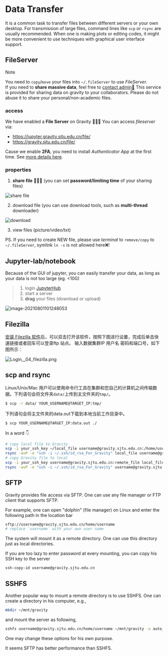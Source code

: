 
# Data Transfer

It is a common task to transfer files between different servers or your own desktop.
For transmission of large files, command lines like `scp` or `rsync` are usually recommended.
When one is making plots or editing codes, it might be more convenient to use 
techniques with graphical user interface support.

## FileServer
> [!NOTE]
> You need to `copy`/`move` your files into `~/.fileServer` to use *FileServer*.   
> If you need to **share massive data**, feel free to [contact admin🧙‍](/?id=contact)
> This service is provided for sharing data on gravity to your collaborators. Please do not abuse it to share your personal/non-academic files.
> 

### access
We have enabled a **File Server** on Gravity 🎉🎉🎉
You can access *fileserver* via:
- https://jupyter.gravity.sjtu.edu.cn/file/
- https://gravity.sjtu.edu.cn/file/

Cause we enable **2FA**, you need to install *Authenticator App* at the first time. See [more details here](/Basic/Login?id=web-login).

### properties
1. **share file** 🎉🎉🎉 (you can set **password/limiting time** of your sharing files)

![share file](../images/Basic/data-share.png)

2. download file (you can use download tools, such as **multi-thread** downloader)

![download](../images/Basic/data-download.png)

3. view files (picture/video/txt)

PS. If you need to create NEW file, please use *terminal* to `remove/copy` to `~/.fileServer`, symlink `ln -s` is not allowed here❌!
## Jupyter-lab/notebook
Because of the GUI of jupyter, you can easily transfer your data, as long as your data is not too large (eg. <10G)
> 1. login [JupyterHub](https://gravity.sjtu.edu.cn/)
> 2. start a server
> 3. **drag** your files (download or upload)

![image-20210801101248053](../images/Basic/DataTransfer-jupyterlab.png)

## Filezilla
[安装 Filezilla 软件](https://filezilla-project.org/)后，可以双击打开该软件，按照下图进行设置，完成后单击快速链接或者回车可以登录ftp 站点。
输入数据集群IP 用户名 密码和端口号，如下图所示：

![Login__04_filezilla.png](../images/Basic/Login__04_filezilla.png)

## scp and rsync
Linux/Unix/Mac 用户可以使用命令行工具在集群和您自己的计算机之间传输数据。下列语句会将文件夹`data/`上传到主文件夹的`tmp/`。

```bash
$ scp -r data/ YOUR_USERNAME@TARGET_IP:tmp/
```

下列语句会将主文件夹的data.out下载到本地当前工作目录中。

```bash
$ scp YOUR_USERNAME@TARGET_IP:data.out ./
```

In a word 👇

```bash
# copy local file to Gravity
scp -i your_ssh_key ~/local_file username@gravity.sjtu.edu.cn:/home/username/remote_file
rsync -avP -e "ssh -i ~/.ssh/id_rsa_For_Gravity" local_file username@gravity.sjtu.edu.cn:remote_file
# copy Gravity file to local
scp -i your_ssh_key username@gravity.sjtu.edu.cn:remote_file local_file 
rsync -avP -e "ssh -i ~/.ssh/id_rsa_For_Gravity" username@gravity.sjtu.edu.cn:remote_file local_file
```

## SFTP

Gravity provides file access via SFTP.
One can use any file manager or FTP client that supports SFTP.

For example, one can open "dolphin" (file manager) on Linux and enter the following path in the location bar

```bash
sftp://username@gravity.sjtu.edu.cn/home/username
# replace `username` with your own user name
```

The system will mount it as a remote directory.
One can use this directory just as local directories.

If you are too lazy to enter password at every mounting, you can copy his SSH key to the server

```bash
ssh-copy-id username@gravity.sjtu.edu.cn
```


## SSHFS

Another popular way to mount a remote directory is to use SSHFS.
One can create a directory in his computer, e.g.,

```bash
mkdir ~/mnt/gravity
```

and mount the server as following,

```bash
sshfs username@gravity.sjtu.edu.cn/home/username ~/mnt/gravity -o auto_cache,reconnect,follow_symlinks -o Compression=no -o Ciphers=aes128-ctr
```

One may change these options for his own purpose.

It seems SFTP has better performance than SSHFS.
